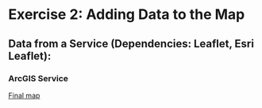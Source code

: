 # Exercise 2: Adding Data to the Map

## Data from a Service (Dependencies: Leaflet, Esri Leaflet):

### ArcGIS Service
[Final map](http://geospatialem.github.io/getting-started-with-leaflet/adding-data/service/index.html)
